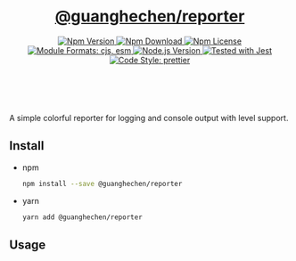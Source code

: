 <header>
  <h1 align="center">
    <a href="https://github.com/guanghechen/sora/tree/@guanghechen/reporter@1.0.6/packages/reporter#readme">@guanghechen/reporter</a>
  </h1>
  <div align="center">
    <a href="https://www.npmjs.com/package/@guanghechen/reporter">
      <img
        alt="Npm Version"
        src="https://img.shields.io/npm/v/@guanghechen/reporter.svg"
      />
    </a>
    <a href="https://www.npmjs.com/package/@guanghechen/reporter">
      <img
        alt="Npm Download"
        src="https://img.shields.io/npm/dm/@guanghechen/reporter.svg"
      />
    </a>
    <a href="https://www.npmjs.com/package/@guanghechen/reporter">
      <img
        alt="Npm License"
        src="https://img.shields.io/npm/l/@guanghechen/reporter.svg"
      />
    </a>
    <a href="#install">
      <img
        alt="Module Formats: cjs, esm"
        src="https://img.shields.io/badge/module_formats-cjs%2C%20esm-green.svg"
      />
    </a>
    <a href="https://github.com/nodejs/node">
      <img
        alt="Node.js Version"
        src="https://img.shields.io/node/v/@guanghechen/reporter"
      />
    </a>
    <a href="https://github.com/facebook/jest">
      <img
        alt="Tested with Jest"
        src="https://img.shields.io/badge/tested_with-jest-9c465e.svg"
      />
    </a>
    <a href="https://github.com/prettier/prettier">
      <img
        alt="Code Style: prettier"
        src="https://img.shields.io/badge/code_style-prettier-ff69b4.svg?style=flat-square"
      />
    </a>
  </div>
</header>
<br/>

A simple colorful reporter for logging and console output with level support.

## Install

- npm

  ```bash
  npm install --save @guanghechen/reporter
  ```

- yarn

  ```bash
  yarn add @guanghechen/reporter
  ```

## Usage

[homepage]:
  https://github.com/guanghechen/sora/tree/@guanghechen/reporter@1.0.6/packages/reporter#readme
